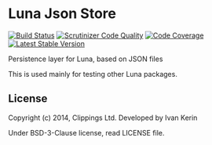 Luna Json Store
===============

[![Build Status](https://travis-ci.org/clippings/luna-json-store.png?branch=master)](https://travis-ci.org/clippings/luna-json-store)
[![Scrutinizer Code Quality](https://scrutinizer-ci.com/g/clippings/luna-json-store/badges/quality-score.png?b=master)](https://scrutinizer-ci.com/g/clippings/luna-json-store/?branch=master)
[![Code Coverage](https://scrutinizer-ci.com/g/clippings/luna-json-store/badges/coverage.png?b=master)](https://scrutinizer-ci.com/g/clippings/luna-json-store/?branch=master)
[![Latest Stable Version](https://poser.pugx.org/clippings/luna-json-store/v/stable.png)](https://packagist.org/packages/clippings/luna-json-store)

Persistence layer for Luna, based on JSON files

This is used mainly for testing other Luna packages.

## License

Copyright (c) 2014, Clippings Ltd. Developed by Ivan Kerin

Under BSD-3-Clause license, read LICENSE file.
